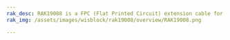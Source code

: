 ```yaml
---
rak_desc: RAK19008 is a FPC (Flat Printed Circuit) extension cable for IO Slot of WisBlock Base Board.
rak_img: /assets/images/wisblock/rak19008/overview/RAK19008.png

---
```


<rk-redirect to="/Product-Categories/WisBlock/RAK19008/Overview/" />